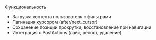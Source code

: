 Функциональность
- Загрузка контента пользователя с фильтрами
- Пагинация курсором (after/next_cursor)
- Сохранение позиции прокрутки, восстановление при навигации
- Интеграция с PostActions (лайк, репост, удаление)
